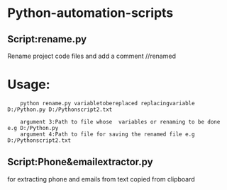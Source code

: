 # Python-automation-scripts


## Script:rename.py
Rename project code files and add a comment //renamed

# Usage:
        python rename.py variabletobereplaced replacingvariable  D:/Python.py D:/Pythonscript2.txt
        
        argument 3:Path to file whose  variables or renaming to be done e.g D:/Python.py
        argument 4:Path to file for saving the renamed file e.g  D:/Pythonscript2.txt

## Script:Phone&emailextractor.py

for extracting phone and emails from text copied from clipboard
